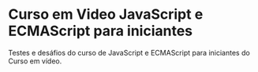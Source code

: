 # Curso em Video JavaScript e ECMAScript para iniciantes
 Testes e desáfios do curso de JavaScript e ECMAScript para iniciantes do Curso em vídeo.
